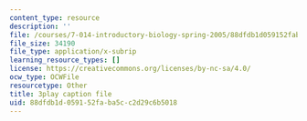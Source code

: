 ```yaml
---
content_type: resource
description: ''
file: /courses/7-014-introductory-biology-spring-2005/88dfdb1d059152faba5cc2d29c6b5018_EO9SMD6fIsI.vtt
file_size: 34190
file_type: application/x-subrip
learning_resource_types: []
license: https://creativecommons.org/licenses/by-nc-sa/4.0/
ocw_type: OCWFile
resourcetype: Other
title: 3play caption file
uid: 88dfdb1d-0591-52fa-ba5c-c2d29c6b5018
---
```

